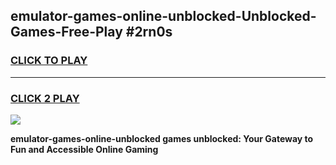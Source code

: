 
## emulator-games-online-unblocked-Unblocked-Games-Free-Play #2rn0s
<h3>
<a href="https://us.freeplayer.one?title=emulator-games-online-unblocked&ref=9M">CLICK TO PLAY</a></h3>
<hr>

<h3>
<a href="https://us.freeplayer.one?title=emulator-games-online-unblocked&ref=9M">CLICK 2 PLAY</a>
  
</h3>

<a href="https://us.freeplayer.one?title=emulator-games-online-unblocked&ref=9M"><img src="https://clearcache.store/games.png"></a>


**emulator-games-online-unblocked games unblocked: Your Gateway to Fun and Accessible Online Gaming**
